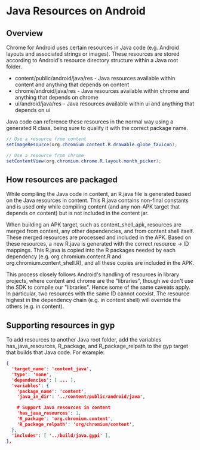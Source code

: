 # Java Resources on Android
## Overview

Chrome for Android uses certain resources in Java code (e.g. Android layouts and associated strings or images).  These resources are stored according to Android's resource directory structure within a Java root folder.
* content/public/android/java/res - Java resources available within content and anything that depends on content
* chrome/android/java/res - Java resources available within chrome and anything that depends on chrome
* ui/android/java/res - Java resources available within ui and anything that depends on ui

Java code can reference these resources in the normal way using a generated R class, being sure to qualify it with the correct package name.
```java
// Use a resource from content
setImageResource(org.chromium.content.R.drawable.globe_favicon);

// Use a resource from chrome
setContentView(org.chromium.chrome.R.layout.month_picker);
```
## How resources are packaged

While compiling the Java code in content, an R.java file is generated based on the Java resources in content.  This R.java contains non-final constants and is used only while compiling content (and any non-APK target that depends on content) but is not included in the content jar.

When building an APK target, such as content_shell_apk, resources are merged from content, any other dependencies, and from content shell itself.  These merged resources are processed and included in the APK.  Based on these resources, a new R.java is generated with the correct resource -> ID mappings.  This R.java is copied into the R packages needed by each dependency (e.g. org.chromium.content.R and org.chromium.content_shell.R), and all these copies are included in the APK.

This process closely follows Android's handling of resources in library projects, where content and chrome are the "libraries", though we don't use the SDK to compile our "libraries".  Hence some of the same caveats apply.  In particular, two resources with the same ID cannot coexist.  The resource highest in the dependency chain (e.g. in content shell) will override the others (e.g. in content).
## Supporting resources in gyp

To add resources to another Java root folder, add the variables has_java_resources, R_package, and R_package_relpath to the gyp target that builds that Java code.  For example:
```json
{
  'target_name': 'content_java',
  'type': 'none',
  'dependencies': [ ... ],
  'variables': {
    'package_name': 'content',
    'java_in_dir': '../content/public/android/java',

    # Support Java resources in content
    'has_java_resources': 1,
    'R_package': 'org.chromium.content',
    'R_package_relpath': 'org/chromium/content',
  },
  'includes': [ '../build/java.gypi' ],
},
```